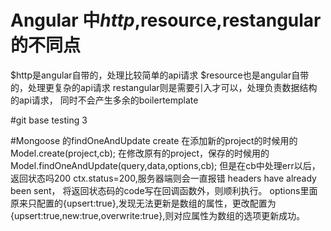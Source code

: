 # Angular 中$http,$resource,restangular的不同点
$http是angular自带的，处理比较简单的api请求
$resource也是angular自带的，处理更复杂的api请求
restangular则是需要引入才可以，处理负责数据结构的api请求，
同时不会产生多余的boilertemplate

#git base testing 3


#Mongoose 的findOneAndUpdate create 
在添加新的project的时候用的Model.create(project,cb);
在修改原有的project，保存的时候用的Model.findOneAndUpdate(query,data,options,cb);
但是在cb中处理err以后，返回状态吗200 ctx.status=200,服务器端则会一直报错 
headers have already been sent，
将返回状态码的code写在回调函数外，则顺利执行。
options里面原来只配置的{upsert:true},发现无法更新是数组的属性，更改配置为{upsert:true,new:true,overwrite:true},则对应属性为数组的选项更新成功。

